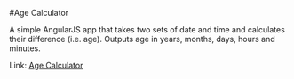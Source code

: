 #Age Calculator

A simple AngularJS app that takes two sets of date and time and calculates their difference (i.e. age). Outputs age in years, months, days, hours and minutes.

Link: [Age Calculator](https://rawgit.com/alistermada/age-calculator/master/index.html)

